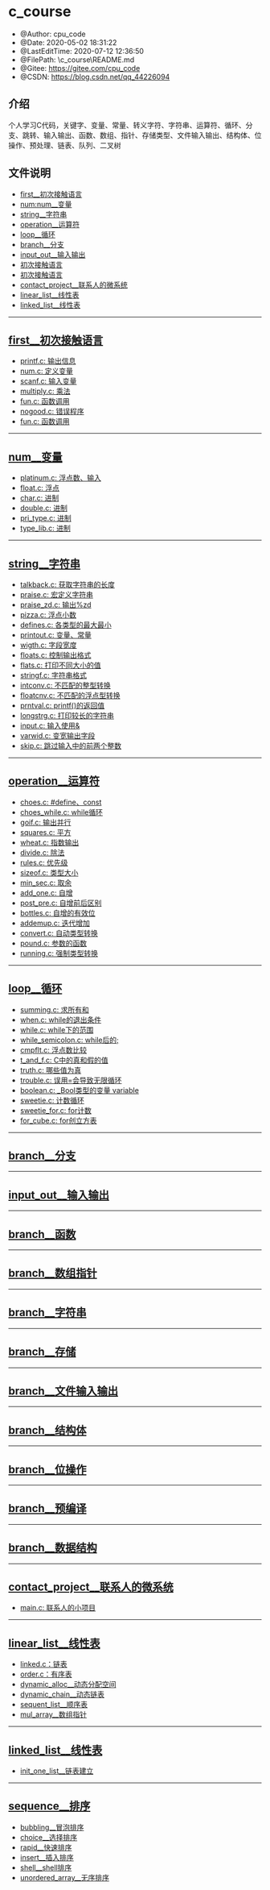 <!--
 * @Author: cpu_code
 * @Date: 2020-05-02 18:31:22
 * @LastEditTime: 2020-07-26 16:48:25
 * @FilePath: \-c_course\README.md
 * @Gitee: https://gitee.com/cpu_code
 * @CSDN: https://blog.csdn.net/qq_44226094
--> 

# c_course

 * @Author: cpu_code
 * @Date: 2020-05-02 18:31:22
 * @LastEditTime: 2020-07-12 12:36:50
 * @FilePath: \c_course\README.md
 * @Gitee: https://gitee.com/cpu_code
 * @CSDN: https://blog.csdn.net/qq_44226094

## 介绍
个人学习C代码，关键字、变量、常量、转义字符、字符串、运算符、循环、分支、跳转、输入输出、函数、数组、指针、存储类型、文件输入输出、结构体、位操作、预处理、链表、队列、二叉树


## 文件说明

* [first__初次接触语言](#first__初次接触语言)
* [num:num__变量](#num__变量)
* [string__字符串](#string__字符串)
* [operation__运算符](#operation__运算符)
* [loop__循环](#loop__循环)
* [branch__分支](#branch__分支)
* [input_out__输入输出](#input_out__输入输出)
* [初次接触语言](#first)
* [初次接触语言](#first)
* [contact_project__联系人的微系统](#contact_project__联系人的微系统)
* [linear_list__线性表](#linear_list__线性表)
* [linked_list__线性表](#linked_list__线性表)

--------------

## [first__初次接触语言](first)

* [printf.c: 输出信息](first/printf.c)
* [num.c: 定义变量](first/num.c)
* [scanf.c: 输入变量](first/scanf.c)
* [multiply.c: 乘法](first/multiply.c)
* [fun.c: 函数调用](first/fun.c)
* [nogood.c: 错误程序](first/nogood.c)
* [fun.c: 函数调用](first/fun.c)

------------------

## [num__变量](num)

* [platinum.c: 浮点数、输入](num/platinum.c)
* [float.c: 浮点](num/float.c)
* [char.c: 进制](num/char.c)
* [double.c: 进制](num/double.c)
* [pri_type.c: 进制](num/pri_type.c)
* [type_lib.c: 进制](num/type_lib.c)

------------------

## [string__字符串](string)

* [talkback.c: 获取字符串的长度](string/talkback.c)
* [praise.c: 宏定义字符串](string/praise.c)
* [praise_zd.c: 输出%zd](string/praise_zd.c)
* [pizza.c: 浮点小数](string/pizza.c)
* [defines.c: 各类型的最大最小](string/defines.c)
* [printout.c: 变量、常量](string/printout.c)
* [wigth.c: 字段宽度](string/wigth.c)
* [floats.c: 控制输出格式](string/floats.c)
* [flats.c: 打印不同大小的值](string/flats.c)
* [stringf.c: 字符串格式](string/stringf.c)
* [intconv.c: 不匹配的整型转换](string/intconv.c)
* [floatcnv.c: 不匹配的浮点型转换](string/floatcnv.c)
* [prntval.c: printf()的返回值](string/prntval.c)
* [longstrg.c: 打印较长的字符串](string/longstrg.c)
* [input.c: 输入使用&](string/input.c)
* [varwid.c: 变宽输出字段](string/varwid.c)
* [skip.c: 跳过输入中的前两个整数](string/skip.c)

---------------------------

## [operation__运算符](operation)

* [choes.c: #define、const](operation/choes.c)
* [choes_while.c: while循环](operation/choes_while.c)
* [goif.c: 输出并行](operation/goif.c)
* [squares.c: 平方](operation/squares.c)
* [wheat.c: 指数输出](operation/wheat.c)
* [divide.c: 除法](operation/divide.c)
* [rules.c: 优先级](operation/rules.c)
* [sizeof.c: 类型大小](operation/sizeof.c)
* [min_sec.c: 取余](operation/min_sec.c)
* [add_one.c: 自增](operation/add_one.c)
* [post_pre.c: 自增前后区别](operation/post_pre.c)
* [bottles.c: 自增的有效位](operation/bottles.c)
* [addemup.c: 迭代增加](operation/addemup.c)
* [convert.c: 自动类型转换](operation/convert.c)
* [pound.c: 参数的函数](operation/pound.c)
* [running.c: 强制类型转换](operation/running.c)

-------------------------

## [loop__循环](loop)

* [summing.c: 求所有和](loop/summing.c)
* [when.c: while的退出条件](loop/when.c)
* [while.c: while下的范围](loop/while.c)
* [while_semicolon.c: while后的;](loop/while_semicolon.c)
* [cmpflt.c: 浮点数比较](loop/cmpflt.c)
* [t_and_f.c: C中的真和假的值](loop/t_and_f.c)
* [truth.c: 哪些值为真](loop/truth.c)
* [trouble.c: 误用=会导致无限循环](loop/trouble.c)
* [boolean.c: _Bool类型的变量 variable](loop/boolean.c)
* [sweetie.c: 计数循环](loop/sweetie.c)
* [sweetie_for.c: for计数](loop/sweetie_for.c)
* [for_cube.c: for创立方表](loop/for_cube.c)

----------------------

## [branch__分支](branch)

----------------------

## [input_out__输入输出](input_out)

------------------

## [branch__函数](branch)

-------------------

## [branch__数组指针](branch)

----------------------

## [branch__字符串](branch)

------------------

## [branch__存储](branch)

--------------------

## [branch__文件输入输出](branch)

------------------

## [branch__结构体](branch)

------------------------

## [branch__位操作](branch)

------------------

## [branch__预编译](branch)

--------------------

## [branch__数据结构](branch)

-----------------

## [contact_project__联系人的微系统](contact_project)

* [main.c: 联系人的小项目](contact_project/main.c)

-----------------------

## [linear_list__线性表](linear_list)

* [linked.c：链表](linear_list/linked.c)
* [order.c：有序表](linear_list/order.c)
* [dynamic_alloc__动态分配空间](linear_list/dynamic_alloc.c)
* [dynamic_chain__动态链表](linear_list/dynamic_chain.c)
* [sequent_list__顺序表](linear_list/sequent_list.c)
* [mul_array__数组指针](linear_list/mul_array.c)

---------------------

## [linked_list__线性表](linked_list)

* [init_one_list__链表建立](linked_list/init_one_list.c)

--------------------

## [sequence__排序](sequence)

* [bubbling__冒泡排序](linksequenceed_list/bubbling.c)
* [choice__选择排序](linksequenceed_list/choice.c)
* [rapid__快速排序](linksequenceed_list/rapid.c)
* [insert__插入排序](linksequenceed_list/insert.c)
* [shell__shell排序](linksequenceed_list/shell.c)
* [unordered_array__无序排序](linksequenceed_list/unordered_array.cpp)